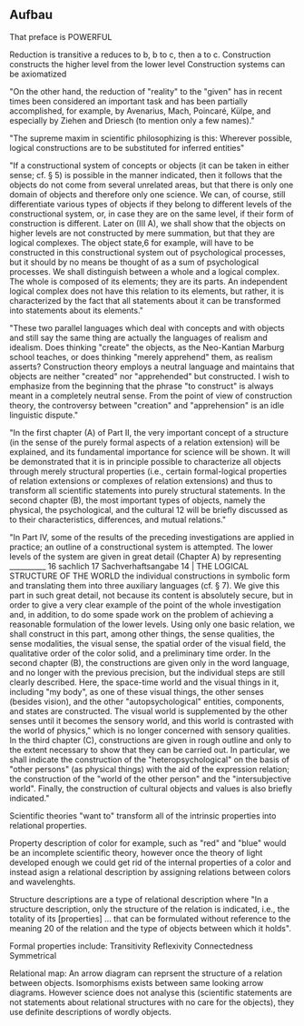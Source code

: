 
## Aufbau
That preface is POWERFUL

Reduction is transitive a reduces to b, b to c, then a to c.
Construction constructs the higher level from the lower level
Construction systems can be axiomatized


"On the other hand, the reduction of "reality" to the "given" has in recent times been considered an important task and has been partially accomplished, for example, by Avenarius, Mach, Poincaré, Külpe, and especially by Ziehen and Driesch (to mention only a few names)."

"The supreme maxim in scientific philosophizing is this: Wherever possible, logical constructions are to be substituted for inferred entities"

"If a constructional system of concepts or objects (it can be taken in either sense; cf. § 5) is possible in the manner indicated, then it follows that the objects do not come from several unrelated areas, but that there is only one domain of objects and therefore only one science. We can, of course, still differentiate various types of objects if they belong to different levels of the constructional system, or, in case they are on the same level, if their form of construction is different. Later on (III A), we shall show that the objects on higher levels are not constructed by mere summation, but that they are logical complexes. The object state,6 for example, will have to be constructed in this constructional system out of psychological processes, but it should by no means be thought of as a sum of psychological processes. We shall distinguish between a whole and a logical complex. The whole is composed of its elements; they are its parts. An independent logical complex does not have this relation to its elements, but rather, it is characterized by the fact that all statements about it can be transformed into statements about its elements."

"These two parallel languages which deal with concepts and with objects and still say the same thing are actually the languages of realism and idealism. Does thinking "create" the objects, as the Neo-Kantian Marburg school teaches, or does thinking "merely apprehend" them, as realism asserts? Construction theory employs a neutral language and maintains that objects are neither "created" nor "apprehended" but constructed. I wish to emphasize from the beginning that the phrase "to construct" is always meant in a completely neutral sense. From the point of view of construction theory, the controversy between "creation" and "apprehension" is an idle linguistic dispute."

"In the first chapter (A) of Part II, the very important concept of a structure (in the sense of the purely formal aspects of a relation extension) will be explained, and its fundamental importance for science will be shown. It will be demonstrated that it is in principle possible to characterize all objects through merely structural properties (i.e., certain formal-logical properties of relation extensions or complexes of relation extensions) and thus to transform all scientific statements into purely structural statements. In the second chapter (B), the most important types of objects, namely the physical, the psychological, and the cultural 12 will be briefly discussed as to their characteristics, differences, and mutual relations."


"In Part IV, some of the results of the preceding investigations are applied in practice; an outline of a constructional system is attempted. The lower levels of the system are given in great detail (Chapter A) by representing __________ 16 sachlich 17 Sachverhaftsangabe 14 | THE LOGICAL STRUCTURE OF THE WORLD the individual constructions in symbolic form and translating them into three auxiliary languages (cf. § 7). We give this part in such great detail, not because its content is absolutely secure, but in order to give a very clear example of the point of the whole investigation and, in addition, to do some spade work on the problem of achieving a reasonable formulation of the lower levels. Using only one basic relation, we shall construct in this part, among other things, the sense qualities, the sense modalities, the visual sense, the spatial order of the visual field, the qualitative order of the color solid, and a preliminary time order. In the second chapter (B), the constructions are given only in the word language, and no longer with the previous precision, but the individual steps are still clearly described. Here, the space-time world and the visual things in it, including "my body", as one of these visual things, the other senses (besides vision), and the other "autopsychological" entities, components, and states are constructed. The visual world is supplemented by the other senses until it becomes the sensory world, and this world is contrasted with the world of physics," which is no longer concerned with sensory qualities. In the third chapter (C), constructions are given in rough outline and only to the extent necessary to show that they can be carried out. In particular, we shall indicate the construction of the "heteropsychological" on the basis of "other persons" (as physical things) with the aid of the expression relation; the construction of the "world of the other person" and the "intersubjective world". Finally, the construction of cultural objects and values is also briefly indicated."

Scientific theories "want to" transform all of the intrinsic properties into relational properties. 

Property description of color for example, such as "red" and "blue" would be an incomplete scientific theory, however once the theory of light developed enough we could get rid of the internal properties of a color and instead asign a relational description by assigning relations between colors and wavelenghts.

Structure descriptions are a type of relational description where 
"In a structure description, only the structure of the relation is indicated, i.e., the totality of its \[properties\] ... that can be formulated without reference to the meaning 20 of the relation and the type of objects between which it holds".

Formal properties include:
Transitivity
Reflexivity
Connectedness
Symmetrical

Relational map: An arrow diagram can reprsent the structure of a relation between objects. Isomorphisms exists between same looking arrow diagrams. However science does not analyse this (scientific statements are not statements about relational structures with no care for the objects), they use definite descriptions of wordly objects. 